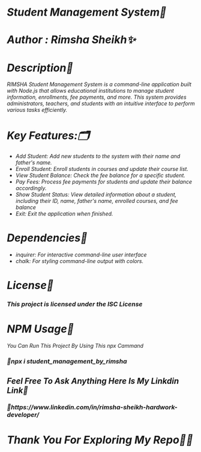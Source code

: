 <i>
<h1><b>Student Management System📒</b></h1>
<h1>Author : Rimsha Sheikh✨</h1>
<h1>Description📌</h1>
<p>RIMSHA Student Management System is a command-line application built with Node.js that allows educational institutions to manage student information, enrollments, fee payments, and more. This system provides administrators, teachers, and students with an intuitive interface to perform various tasks efficiently.</p>
<h1>Key Features:🗂️</h1>
<ul>
  <li>Add Student: Add new students to the system with their name and father's name.</li>
  <li>Enroll Student: Enroll students in courses and update their course list.</li>
  <li>View Student Balance: Check the fee balance for a specific student.</li>
  <li>Pay Fees: Process fee payments for students and update their balance accordingly.</li>
  <li>Show Student Status: View detailed information about a student, including their ID, name, father's name, enrolled courses, and fee balance</li>
  <li>Exit: Exit the application when finished.</li>
</ul>
<h1>Dependencies📝</h1>
<ul>
  <li>inquirer: For interactive command-line user interface</li>
  <li>chalk: For styling command-line output with colors.</li>
  
</ul>
<h1>License📇</h1>
<h3>This project is licensed under the ISC License</h3>
<h1>NPM Usage📍</h1>
<p>You Can Run This Project By Using This  npx Cammand</p>
<h3>🔗npx i student_management_by_rimsha</h3>
<h2>Feel Free To Ask Anything Here Is My Linkdin Link📍</h2>
<h3>🔗https://www.linkedin.com/in/rimsha-sheikh-hardwork-developer/</h3>
<h1>Thank You For Exploring My Repo💖🌸</h1>
</i>

